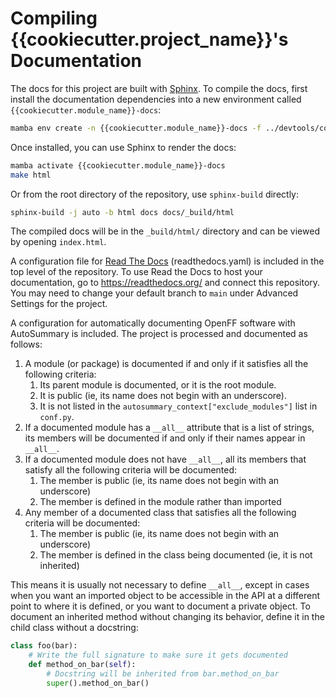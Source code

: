 # Compiling {{cookiecutter.project_name}}'s Documentation

The docs for this project are built with [Sphinx](http://www.sphinx-doc.org/en/master/).
To compile the docs, first install the documentation dependencies into a new environment called `{{cookiecutter.module_name}}-docs`:

```bash
mamba env create -n {{cookiecutter.module_name}}-docs -f ../devtools/conda-envs/docs_env.yaml 
```

Once installed, you can use Sphinx to render the docs:

```bash
mamba activate {{cookiecutter.module_name}}-docs
make html
```

Or from the root directory of the repository, use `sphinx-build` directly:

```bash
sphinx-build -j auto -b html docs docs/_build/html
```

The compiled docs will be in the `_build/html/` directory and can be viewed by opening `index.html`.

A configuration file for [Read The Docs](https://readthedocs.org/) (readthedocs.yaml) is included in the top level of the repository. To use Read the Docs to host your documentation, go to https://readthedocs.org/ and connect this repository. You may need to change your default branch to `main` under Advanced Settings for the project.

A configuration for automatically documenting OpenFF software with AutoSummary is included. The project is processed and documented as follows:

1. A module (or package) is documented if and only if it satisfies all the following criteria:
    1. Its parent module is documented, or it is the root module.
    2. It is public (ie, its name does not begin with an underscore).
    3. It is not listed in the `autosummary_context["exclude_modules"]` list in `conf.py`.
2. If a documented module has a `__all__` attribute that is a list of strings, its members will be documented if and only if their names appear in `__all__`.
3. If a documented module does not have `__all__`, all its members that satisfy all the following criteria will be documented:
    1. The member is public (ie, its name does not begin with an underscore)
    2. The member is defined in the module rather than imported
4. Any member of a documented class that satisfies all the following criteria will be documented:
    1. The member is public (ie, its name does not begin with an underscore)
    2. The member is defined in the class being documented (ie, it is not inherited)

This means it is usually not necessary to define `__all__`, except in cases when you want an imported object to be accessible in the API at a different point to where it is defined, or you want to document a private object. To document an inherited method without changing its behavior, define it in the child class without a docstring:

```python
class foo(bar):
    # Write the full signature to make sure it gets documented
    def method_on_bar(self):
        # Docstring will be inherited from bar.method_on_bar
        super().method_on_bar()
```
